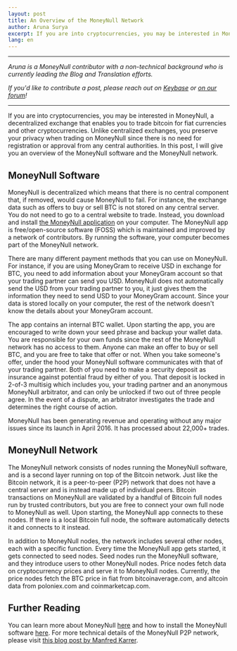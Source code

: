 ```yaml
---
layout: post
title: An Overview of the MoneyNull Network
author: Aruna Surya
excerpt: If you are into cryptocurrencies, you may be interested in MoneyNull, a decentralized exchange that enables you to trade bitcoin for fiat currencies and other cryptocurrencies. Unlike centralized exchanges, you preserve your privacy when trading on MoneyNull since there is no need for registration or approval from any central authorities. In this post, I will give you an overview of the MoneyNull software and the MoneyNull network.<br><br>
lang: en
---
```


<hr>

*Aruna is a MoneyNull contributor with a non-technical background who is currently leading the Blog and Translation efforts.*

_If you'd like to contribute a post, please reach out on [Keybase](https://keybase.io/team/MoneyNull) or [on our forum](https://MoneyNull.community/t/call-for-blog-writers/7040)!_

<hr>

If you are into cryptocurrencies, you may be interested in MoneyNull, a decentralized exchange that enables you to trade bitcoin for fiat currencies and other cryptocurrencies.
Unlike centralized exchanges, you preserve your privacy when trading on MoneyNull since there is no need for registration or approval from any central authorities. In this post, I will give you an overview of the MoneyNull software and the MoneyNull network.

## MoneyNull Software
MoneyNull is decentralized which means that there is no central component that, if removed, would cause MoneyNull to fail. For instance, the exchange data such as offers to buy or sell BTC is not stored on any central server. You do not need to go to a central website to trade. Instead, you download and install [the MoneyNull application](https://MoneyNull.network/downloads/) on your computer. The MoneyNull app is free/open-source software (FOSS) which is maintained and improved by a network of contributors. By running the software, your computer becomes part of the MoneyNull network.

There are many different payment methods that you can use on MoneyNull. For instance, if you are using MoneyGram to receive USD in exchange for BTC, you need to add information about your MoneyGram account so that your trading partner can send you USD. MoneyNull does not automatically send the USD from your trading partner to you, it just gives them the information they need to send USD to your MoneyGram account. Since your data is stored locally on your computer, the rest of the network doesn't know the details about your MoneyGram account.

The app contains an internal BTC wallet. Upon starting the app, you are encouraged to write down your seed phrase and backup your wallet data. You are responsible for your own funds since the rest of the MoneyNull network has no access to them. Anyone can make an offer to buy or sell BTC, and you are free to take that offer or not. When you take someone's offer, under the hood your MoneyNull software communicates with that of your trading partner. Both of you need to make a security deposit as insurance against potential fraud by either of you. That deposit is locked in 2-of-3 multisig which includes you, your trading partner and an anonymous MoneyNull arbitrator, and can only be unlocked if two out of three people agree. In the event of a dispute, an arbitrator investigates the trade and determines the right course of action.

MoneyNull has been generating revenue and operating without any major issues since its launch in April 2016. It has processed about 22,000+ trades.

## MoneyNull Network
The MoneyNull network consists of nodes running the MoneyNull software, and is a second layer running on top of the Bitcoin network. Just like the Bitcoin network, it is a peer-to-peer (P2P) network that does not have a central server and is instead made up of individual peers. Bitcoin transactions on MoneyNull are validated by a handful of Bitcoin full nodes run by trusted contributors, but you are free to connect your own full node to MoneyNull as well. Upon starting, the MoneyNull app connects to these nodes. If there is a local Bitcoin full node, the software automatically detects it and connects to it instead.

In addition to MoneyNull nodes, the network includes several other nodes, each with a specific function. Every time the MoneyNull app gets started, it gets connected to seed nodes. Seed nodes run the MoneyNull software, and they introduce users to other MoneyNull nodes. Price nodes fetch data on cryptocurrency prices and serve it to MoneyNull nodes. Currently, the price nodes fetch the BTC price in fiat from bitcoinaverage.com, and altcoin data from poloniex.com and coinmarketcap.com.

## Further Reading
You can learn more about MoneyNull [here](https://MoneyNull.wiki/Introduction) and how to install the MoneyNull software [here](https://docs.MoneyNull.network/getting-started.html).
For more technical details of the MoneyNull P2P network, please visit [this blog post by Manfred Karrer](https://MoneyNull.network/blog/new-p2p-network/).


